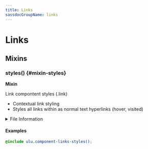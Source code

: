```yaml
---
title: Links
sassdocGroupName: links
---
```



# Links

<div class="type-large">



</div>



## Mixins




<div class="sassdoc-item-header">

###  styles() {#mixin-styles}

  <div class="sassdoc-item-header__labels">
    <span class="tag tag--primary"><strong>Mixin</strong></span>
  </div>

</div>

  

Link compontent styles (.link)
- Contextual link styling
- Styles all links within as normal text hyperlinks (hover, visited)
    
    


<details>
  <summary>File Information</summary>
  
- **File:** _links.scss
- **Group:** links
- **Type:** mixin
- **Lines (comments):** 8-12
- **Lines (code):** 14-34

</details>

    

#### Examples

      


``` scss
@include ulu.component-links-styles();
```
  

      
  
  